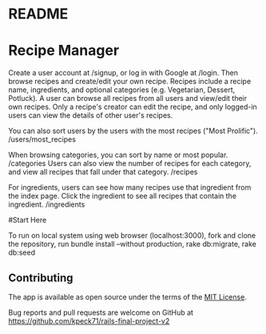 # README

<h1>Recipe Manager</h1>
Create a user account at /signup, or log in with Google at /login. Then browse recipes and create/edit your own recipe. Recipes include a recipe name, ingredients, and optional categories (e.g. Vegetarian, Dessert, Potluck). A user can browse all recipes from all users and view/edit their own recipes. Only a recipe's creator can edit the recipe, and only logged-in users can view the details of other user's recipes.

You can also sort users by the users with the most recipes ("Most Prolific"). /users/most_recipes

When browsing categories, you can sort by name or most popular. /categories
Users can also view the number of recipes for each category, and view all recipes that fall under that category. /recipes

For ingredients, users can see how many recipes use that ingredient from the index page. Click the ingredient to see all recipes that contain the ingredient. /ingredients

#Start Here

To run on local system using web browser (localhost:3000), fork and clone the repository, run bundle install –without production, rake db:migrate, rake db:seed


## Contributing
The app is available as open source under the terms of the <a href="https://opensource.org/licenses/MIT">MIT License</a>.

Bug reports and pull requests are welcome on GitHub at https://github.com/kpeck71/rails-final-project-v2
